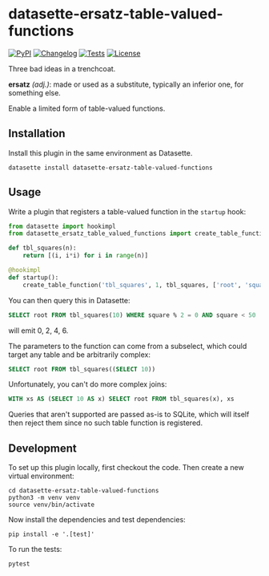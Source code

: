 # datasette-ersatz-table-valued-functions

[![PyPI](https://img.shields.io/pypi/v/datasette-ersatz-table-valued-functions.svg)](https://pypi.org/project/datasette-ersatz-table-valued-functions/)
[![Changelog](https://img.shields.io/github/v/release/cldellow/datasette-ersatz-table-valued-functions?include_prereleases&label=changelog)](https://github.com/cldellow/datasette-ersatz-table-valued-functions/releases)
[![Tests](https://github.com/cldellow/datasette-ersatz-table-valued-functions/workflows/Test/badge.svg)](https://github.com/cldellow/datasette-ersatz-table-valued-functions/actions?query=workflow%3ATest)
[![License](https://img.shields.io/badge/license-Apache%202.0-blue.svg)](https://github.com/cldellow/datasette-ersatz-table-valued-functions/blob/main/LICENSE)

Three bad ideas in a trenchcoat.

**ersatz** *(adj.)*: made or used as a substitute, typically an inferior one, for something else.

Enable a limited form of table-valued functions.

## Installation

Install this plugin in the same environment as Datasette.

    datasette install datasette-ersatz-table-valued-functions

## Usage

Write a plugin that registers a table-valued function in the `startup` hook:

```python
from datasette import hookimpl
from datasette_ersatz_table_valued_functions import create_table_function

def tbl_squares(n):
    return [(i, i*i) for i in range(n)]

@hookimpl
def startup():
    create_table_function('tbl_squares', 1, tbl_squares, ['root', 'square'])
```

You can then query this in Datasette:

```sql
SELECT root FROM tbl_squares(10) WHERE square % 2 = 0 AND square < 50
```

will emit 0, 2, 4, 6.

The parameters to the function can come from a subselect, which could target
any table and be arbitrarily complex:

```sql
SELECT root FROM tbl_squares((SELECT 10))
```

Unfortunately, you can't do more complex joins:

```sql
WITH xs AS (SELECT 10 AS x) SELECT root FROM tbl_squares(x), xs
```

Queries that aren't supported are passed as-is to SQLite, which will itself
then reject them since no such table function is registered.

## Development

To set up this plugin locally, first checkout the code. Then create a new virtual environment:

    cd datasette-ersatz-table-valued-functions
    python3 -m venv venv
    source venv/bin/activate

Now install the dependencies and test dependencies:

    pip install -e '.[test]'

To run the tests:

    pytest
